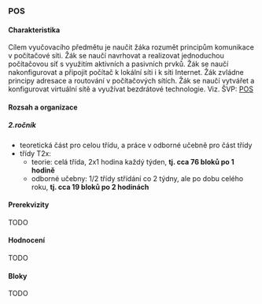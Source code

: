 ### POS

#### Charakteristika
Cílem vyučovacího předmětu je naučit žáka rozumět principům komunikace v počítačové síti. Žák se naučí navrhovat a realizovat jednoduchou počítačovou síť s využitím aktivních a pasivních prvků. Žák se naučí nakonfigurovat a připojit počítač k lokální síti i k síti Internet. Žák zvládne principy adresace a routování v počítačových sítích. Žák se naučí vytvářet a konfigurovat virtuální sítě a využívat bezdrátové technologie.
Viz. ŠVP: [POS](svp-temata.md)

#### Rozsah a organizace

##### 2.ročník
- teoretická část pro celou třídu, a práce v odborné učebně pro část třídy
- třídy T2x:
  - teorie: celá třída, 2x1 hodina každý týden, **tj. cca 76 bloků po 1 hodině**
  - odborné učebny: 1/2 třídy střídání co 2 týdny, ale po dobu celého roku, **tj. cca 19 bloků po 2 hodinách**

#### Prerekvizity

TODO

#### Hodnocení

TODO

#### Bloky
TODO